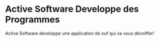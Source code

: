# Active Software Developpe des Programmes
Active Software developpe une application de ouf qui va vous décoiffer!
